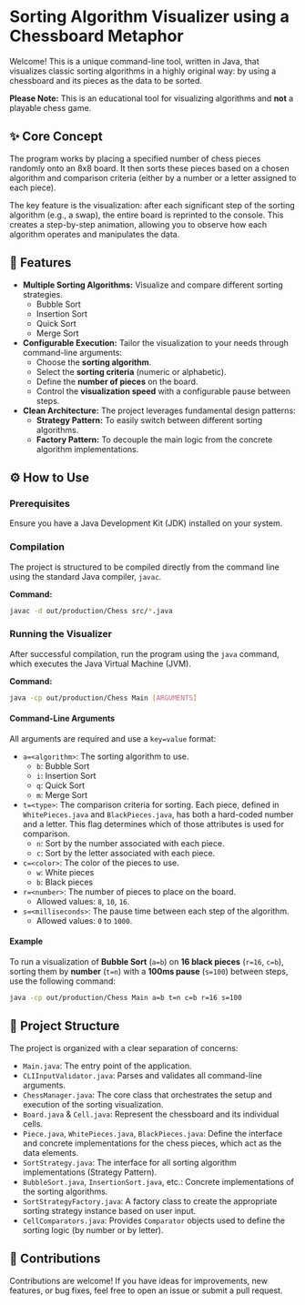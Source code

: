 # Sorting Algorithm Visualizer using a Chessboard Metaphor

Welcome! This is a unique command-line tool, written in Java, that visualizes classic sorting algorithms in a highly original way: by using a chessboard and its pieces as the data to be sorted.

**Please Note:** This is an educational tool for visualizing algorithms and **not** a playable chess game.

## ✨ Core Concept

The program works by placing a specified number of chess pieces randomly onto an 8x8 board. It then sorts these pieces based on a chosen algorithm and comparison criteria (either by a number or a letter assigned to each piece).

The key feature is the visualization: after each significant step of the sorting algorithm (e.g., a swap), the entire board is reprinted to the console. This creates a step-by-step animation, allowing you to observe how each algorithm operates and manipulates the data.

## 🚀 Features

-   **Multiple Sorting Algorithms:** Visualize and compare different sorting strategies.
    -   Bubble Sort
    -   Insertion Sort
    -   Quick Sort
    -   Merge Sort
-   **Configurable Execution:** Tailor the visualization to your needs through command-line arguments:
    -   Choose the **sorting algorithm**.
    -   Select the **sorting criteria** (numeric or alphabetic).
    -   Define the **number of pieces** on the board.
    -   Control the **visualization speed** with a configurable pause between steps.
-   **Clean Architecture:** The project leverages fundamental design patterns:
    -   **Strategy Pattern:** To easily switch between different sorting algorithms.
    -   **Factory Pattern:** To decouple the main logic from the concrete algorithm implementations.

## ⚙️ How to Use

### Prerequisites

Ensure you have a Java Development Kit (JDK) installed on your system.

### Compilation

The project is structured to be compiled directly from the command line using the standard Java compiler, `javac`.

**Command:**
```bash
javac -d out/production/Chess src/*.java
```

### Running the Visualizer

After successful compilation, run the program using the `java` command, which executes the Java Virtual Machine (JVM).

**Command:**
```bash
java -cp out/production/Chess Main [ARGUMENTS]
```

#### Command-Line Arguments

All arguments are required and use a `key=value` format:

-   `a=<algorithm>`: The sorting algorithm to use.
    -   `b`: Bubble Sort
    -   `i`: Insertion Sort
    -   `q`: Quick Sort
    -   `m`: Merge Sort
-   `t=<type>`: The comparison criteria for sorting. Each piece, defined in `WhitePieces.java` and `BlackPieces.java`, has both a hard-coded number and a letter. This flag determines which of those attributes is used for comparison.
    -   `n`: Sort by the number associated with each piece.
    -   `c`: Sort by the letter associated with each piece.
-   `c=<color>`: The color of the pieces to use.
    -   `w`: White pieces
    -   `b`: Black pieces
-   `r=<number>`: The number of pieces to place on the board.
    -   Allowed values: `8`, `10`, `16`.
-   `s=<milliseconds>`: The pause time between each step of the algorithm.
    -   Allowed values: `0` to `1000`.

#### Example

To run a visualization of **Bubble Sort** (`a=b`) on **16 black pieces** (`r=16`, `c=b`), sorting them by **number** (`t=n`) with a **100ms pause** (`s=100`) between steps, use the following command:

```bash
java -cp out/production/Chess Main a=b t=n c=b r=16 s=100
```

## 📂 Project Structure

The project is organized with a clear separation of concerns:

-   `Main.java`: The entry point of the application.
-   `CLIInputValidator.java`: Parses and validates all command-line arguments.
-   `ChessManager.java`: The core class that orchestrates the setup and execution of the sorting visualization.
-   `Board.java` & `Cell.java`: Represent the chessboard and its individual cells.
-   `Piece.java`, `WhitePieces.java`, `BlackPieces.java`: Define the interface and concrete implementations for the chess pieces, which act as the data elements.
-   `SortStrategy.java`: The interface for all sorting algorithm implementations (Strategy Pattern).
-   `BubbleSort.java`, `InsertionSort.java`, etc.: Concrete implementations of the sorting algorithms.
-   `SortStrategyFactory.java`: A factory class to create the appropriate sorting strategy instance based on user input.
-   `CellComparators.java`: Provides `Comparator` objects used to define the sorting logic (by number or by letter).

## 🤝 Contributions

Contributions are welcome! If you have ideas for improvements, new features, or bug fixes, feel free to open an issue or submit a pull request.